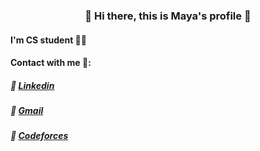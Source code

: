 <h3 align = "center"> 🌸 Hi there, this is Maya's profile 🌸 </h3>

#### I'm CS student 👩‍💻
#### Contact with me 📨:
##### 🔹 [Linkedin](https://www.linkedin.com/in/maya-fouad-3bb4b9226/)   
##### 🔹 [Gmail](mayafouad2004@gmail.com)    
##### 🔹 [Codeforces](https://codeforces.com/profile/mayafouad)

<!--
**mayafouad/mayafouad** is a ✨ _special_ ✨ repository because its `README.md` (this file) appears on your GitHub profile.

Here are some ideas to get you started:

- 🔭 I’m currently working on ...
- 🌱 I’m currently learning ...
- 👯 I’m looking to collaborate on ...
- 🤔 I’m looking for help with ...
- 💬 Ask me about ...
- 📫 How to reach me: ...
- 😄 Pronouns: ...
- ⚡ Fun fact: ...
-->
